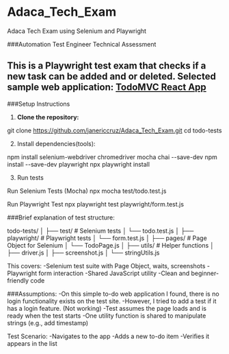 # Adaca_Tech_Exam
Adaca Tech Exam using Selenium and Playwright

###Automation Test Engineer Technical Assessment

This is a Playwright test exam that checks if a new task can be added and or deleted.
Selected sample web application: [TodoMVC React App](https://todomvc.com/examples/react/dist)
---

###Setup Instructions

1. **Clone the repository:**

git clone https://github.com/janericcruz/Adaca_Tech_Exam.git
cd todo-tests

2. Install dependencies(tools):

npm install selenium-webdriver chromedriver mocha chai --save-dev
npm install --save-dev playwright
npx playwright install

3. Run tests

Run Selenium Tests (Mocha)
npx mocha test/todo.test.js

Run Playwright Test
npx playwright test playwright/form.test.js

###Brief explanation of test structure:

todo-tests/
│
├── test/                # Selenium tests
│   └── todo.test.js
│
├── playwright/          # Playwright tests
│   └── form.test.js
│
├── pages/               # Page Object for Selenium
│   └── TodoPage.js
│
├── utils/               # Helper functions
│   ├── driver.js
│   ├── screenshot.js
│   └── stringUtils.js



This covers:
-Selenium test suite with Page Object, waits, screenshots
-Playwright form interaction
-Shared JavaScript utility
-Clean and beginner-friendly code


###Assumptions:
-On this simple to-do web application I found, there is no login functionality exists on the test site.
-However, I tried to add a test if it has a login feature. (Not working)
-Test assumes the page loads and is ready when the test starts
-One utility function is shared to manipulate strings (e.g., add timestamp)

Test Scenario:
-Navigates to the app
-Adds a new to-do item
-Verifies it appears in the list
